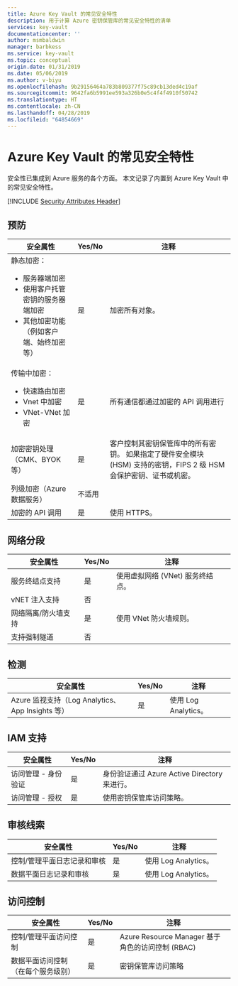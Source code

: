 ```yaml
---
title: Azure Key Vault 的常见安全特性
description: 用于计算 Azure 密钥保管库的常见安全特性的清单
services: key-vault
documentationcenter: ''
author: msmbaldwin
manager: barbkess
ms.service: key-vault
ms.topic: conceptual
origin.date: 01/31/2019
ms.date: 05/06/2019
ms.author: v-biyu
ms.openlocfilehash: 9b29156464a783b809377f75c89cb13ded4c19af
ms.sourcegitcommit: 9642fa6b5991ee593a326b0e5c4f4f4910f50742
ms.translationtype: HT
ms.contentlocale: zh-CN
ms.lasthandoff: 04/28/2019
ms.locfileid: "64854669"
---
```

# <a name="common-security-attributes-for-azure-key-vault"></a>Azure Key Vault 的常见安全特性

安全性已集成到 Azure 服务的各个方面。 本文记录了内置到 Azure Key Vault 中的常见安全特性。 

[!INCLUDE [Security Attributes Header](../../includes/security-attributes-header.md)]

## <a name="preventative"></a>预防

| 安全属性 | Yes/No | 注释 |
|---|---|--|
| 静态加密：<ul><li>服务器端加密</li><li>使用客户托管密钥的服务器端加密</li><li>其他加密功能（例如客户端、始终加密等）</ul>| 是 | 加密所有对象。 |
| 传输中加密：<ul><li>快速路由加密</li><li>Vnet 中加密</li><li>VNet-VNet 加密</ul>| 是 | 所有通信都通过加密的 API 调用进行 |
| 加密密钥处理（CMK、BYOK 等）| 是 | 客户控制其密钥保管库中的所有密钥。 如果指定了硬件安全模块 (HSM) 支持的密钥，FIPS 2 级 HSM 会保护密钥、证书或机密。 |
| 列级加密（Azure 数据服务）| 不适用 |  |
| 加密的 API 调用| 是 | 使用 HTTPS。 |

## <a name="network-segmentation"></a>网络分段

| 安全属性 | Yes/No | 注释 |
|---|---|--|
| 服务终结点支持| 是 | 使用虚拟网络 (VNet) 服务终结点。 |
| vNET 注入支持| 否 |  |
| 网络隔离/防火墙支持| 是 | 使用 VNet 防火墙规则。 |
| 支持强制隧道 | 否 |  |

## <a name="detection"></a>检测

| 安全属性 | Yes/No | 注释|
|---|---|--|
| Azure 监视支持（Log Analytics、App Insights 等）| 是 | 使用 Log Analytics。 |

## <a name="iam-support"></a>IAM 支持

| 安全属性 | Yes/No | 注释|
|---|---|--|
| 访问管理 - 身份验证| 是 | 身份验证通过 Azure Active Directory 来进行。 |
| 访问管理 - 授权| 是 | 使用密钥保管库访问策略。 |


## <a name="audit-trail"></a>审核线索

| 安全属性 | Yes/No | 注释|
|---|---|--|
| 控制/管理平面日志记录和审核| 是 | 使用 Log Analytics。 |
| 数据平面日志记录和审核| 是 | 使用 Log Analytics。 |

## <a name="access-controls"></a>访问控制

| 安全属性 | Yes/No | 注释|
|---|---|--|
| 控制/管理平面访问控制 | 是 | Azure Resource Manager 基于角色的访问控制 (RBAC) |
| 数据平面访问控制（在每个服务级别） | 是 | 密钥保管库访问策略 |